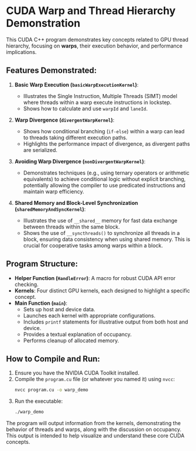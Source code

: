 # CUDA Warp and Thread Hierarchy Demonstration

This CUDA C++ program demonstrates key concepts related to GPU thread hierarchy, focusing on **warps**, their execution behavior, and performance implications.

## Features Demonstrated:

1.  **Basic Warp Execution (`basicWarpExecutionKernel`)**:
    *   Illustrates the Single Instruction, Multiple Threads (SIMT) model where threads within a warp execute instructions in lockstep.
    *   Shows how to calculate and use `warpId` and `laneId`.

2.  **Warp Divergence (`divergentWarpKernel`)**:
    *   Shows how conditional branching (`if-else`) within a warp can lead to threads taking different execution paths.
    *   Highlights the performance impact of divergence, as divergent paths are serialized.

3.  **Avoiding Warp Divergence (`nonDivergentWarpKernel`)**:
    *   Demonstrates techniques (e.g., using ternary operators or arithmetic equivalents) to achieve conditional logic without explicit branching, potentially allowing the compiler to use predicated instructions and maintain warp efficiency.

4.  **Shared Memory and Block-Level Synchronization (`sharedMemoryAndSyncKernel`)**:
    *   Illustrates the use of `__shared__` memory for fast data exchange between threads within the same block.
    *   Shows the use of `__syncthreads()` to synchronize all threads in a block, ensuring data consistency when using shared memory. This is crucial for cooperative tasks among warps within a block.


## Program Structure:

*   **Helper Function (`HandleError`)**: A macro for robust CUDA API error checking.
*   **Kernels**: Four distinct GPU kernels, each designed to highlight a specific concept.
*   **Main Function (`main`)**:
    *   Sets up host and device data.
    *   Launches each kernel with appropriate configurations.
    *   Includes `printf` statements for illustrative output from both host and device.
    *   Provides a textual explanation of occupancy.
    *   Performs cleanup of allocated memory.

## How to Compile and Run:

1.  Ensure you have the NVIDIA CUDA Toolkit installed.
2.  Compile the `program.cu` file (or whatever you named it) using `nvcc`:
    ```bash
    nvcc program.cu -o warp_demo
    ```
3.  Run the executable:
    ```bash
    ./warp_demo
    ```

The program will output information from the kernels, demonstrating the behavior of threads and warps, along with the discussion on occupancy. This output is intended to help visualize and understand these core CUDA concepts.